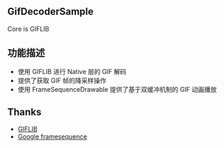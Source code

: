 ## GifDecoderSample
Core is GIFLIB

## 功能描述
- 使用 GIFLIB 进行 Native 层的 GIF 解码
- 提供了获取 GIF 帧的降采样操作
- 使用 FrameSequenceDrawable 提供了基于双缓冲机制的 GIF 动画播放

## Thanks
- [GIFLIB](https://sourceforge.net/projects/giflib/)
- [Google framesequence](http://androidxref.com/9.0.0_r3/xref/frameworks/ex/framesequence/jni/)

